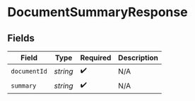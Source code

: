# DocumentSummaryResponse


## Fields

| Field              | Type               | Required           | Description        |
| ------------------ | ------------------ | ------------------ | ------------------ |
| `documentId`       | *string*           | :heavy_check_mark: | N/A                |
| `summary`          | *string*           | :heavy_check_mark: | N/A                |